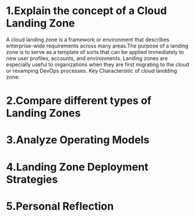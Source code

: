 # 1.Explain the concept of a Cloud Landing Zone
A cloud landing zone is a framework or environment that describes enterprise-wide requirements across many areas.The purpose of a landing zone is to serve as a template of sorts that can be applied immediately to new user profiles, accounts, and environments. Landing zones are especially useful to organizations when they are first migrating to the cloud or revamping DevOps processes.
Key Characteristic of cloud landding zone:

# 2.Compare different types of Landing Zones
# 3.Analyze Operating Models
# 4.Landing Zone Deployment Strategies
# 5.Personal Reflection
